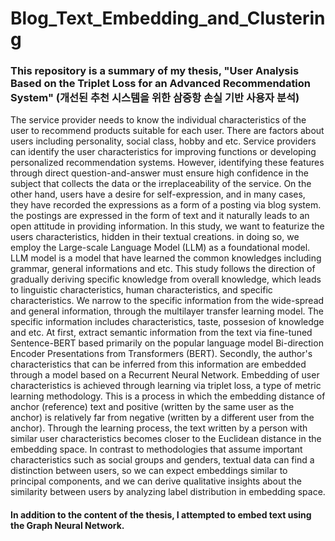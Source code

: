 # Blog_Text_Embedding_and_Clustering
### This repository is a summary of my thesis, "User Analysis Based on the Triplet Loss for an Advanced Recommendation System" (개선된 추천 시스템을 위한 삼중항 손실 기반 사용자 분석)


The service provider needs to know the individual characteristics of the user to recommend products suitable for each user. There are factors about users including personality, social class, hobby and etc. Service providers can identify the user characteristics for improving functions or developing personalized recommendation systems. However, identifying these features through direct question-and-answer must ensure high confidence in the subject that collects the data or the irreplaceability of the service. On the other hand, users have a desire for self-expression, and in many cases, they have recorded the expressions as a form of a posting via blog system. the postings are expressed in the form of text and it naturally leads to an open attitude in providing information. In this study, we want to featurize the users characteristics, hidden in their textual creations. in doing so, we employ the Large-scale Language Model (LLM) as a foundational model. LLM model is a model that have learned the common knowledges including grammar, general informations and etc. This study follows the direction of gradually deriving specific knowledge from overall knowledge, which leads to linguistic characteristics, human characteristics, and specific characteristics. We narrow to the specific information from the wide-spread and general information, through the multilayer transfer learning model. The specific information includes characteristics, taste, possesion of knowledge and etc. At first, extract semantic information from the text via fine-tuned Sentence-BERT based primarily on the popular language model Bi-direction Encoder Presentations from Transformers (BERT). Secondly, the author's characteristics that can be inferred from this information are embedded through a model based on a Recurrent Neural Network. Embedding of user characteristics is achieved through learning via triplet loss, a type of metric learning methodology. This is a process in which the embedding distance of anchor (reference) text and positive (written by the same user as the anchor) is relatively far from negative (written by a different user from the anchor). Through the learning process, the text written by a person with similar user characteristics becomes closer to the Euclidean distance in the embedding space. In contrast to methodologies that assume important characteristics such as social groups and genders, textual data can find a distinction between users, so we can expect embeddings similar to principal components, and we can derive qualitative insights about the similarity between users by analyzing label distribution in embedding space.


#### In addition to the content of the thesis, I attempted to embed text using the Graph Neural Network.
